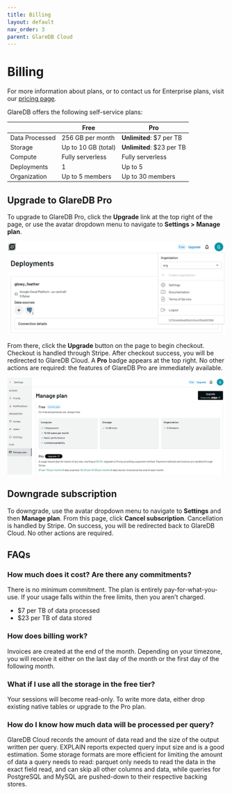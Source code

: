 ```yaml
---
title: Billing
layout: default
nav_order: 3
parent: GlareDB Cloud
---
```


# Billing

For more information about plans, or to contact us for Enterprise plans, visit
our [pricing page].

GlareDB offers the following self-service plans:

|                | Free                | Pro                       |
| -------------- | ------------------- | ------------------------- |
| Data Processed | 256 GB per month    | **Unlimited**: $7 per TB  |
| Storage        | Up to 10 GB (total) | **Unlimited**: $23 per TB |
| Compute        | Fully serverless    | Fully serverless          |
| Deployments    | 1                   | Up to 5                   |
| Organization   | Up to 5 members     | Up to 30 members          |

## Upgrade to GlareDB Pro

To upgrade to GlareDB Pro, click the **Upgrade** link at the top right of the
page, or use the avatar dropdown menu to navigate to **Settings > Manage plan**.

![upgrade]

From there, click the **Upgrade** button on the page to begin checkout. Checkout
is handled through Stripe. After checkout success, you will be redirected to
GlareDB Cloud. A **Pro** badge appears at the top right. No other actions are
required: the features of GlareDB Pro are immediately available.

![manage]

## Downgrade subscription

To downgrade, use the avatar dropdown menu to navigate to **Settings** and then
**Manage plan**. From this page, click **Cancel subscription**. Cancellation is
handled by Stripe. On success, you will be redirected back to GlareDB Cloud. No
other actions are required.

## FAQs

### How much does it cost? Are there any commitments?

There is no minimum commitment. The plan is entirely pay-for-what-you-use. If
your usage falls within the free limits, then you aren’t charged.

- $7 per TB of data processed
- $23 per TB of data stored

### How does billing work?

Invoices are created at the end of the month. Depending on your timezone, you
will receive it either on the last day of the month or the first day of the
following month.

### What if I use all the storage in the free tier?

Your sessions will become read-only. To write more data, either drop existing
native tables or upgrade to the Pro plan.

### How do I know how much data will be processed per query?

GlareDB Cloud records the amount of data read and the size of the output written
per query. EXPLAIN reports expected query input size and is a good estimation.
Some storage formats are more efficient for limiting the amount of data a query
needs to read: parquet only needs to read the data in the exact field read, and
can skip all other columns and data, while queries for PostgreSQL and MySQL are
pushed-down to their respective backing stores.

[pricing page]: https://glaredb.com/pricing
[upgrade]: /assets/images/cloud/billing/upgrade.png
[manage]: /assets/images/cloud/billing/manage-plan.png
